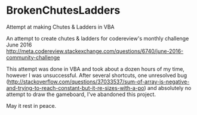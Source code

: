 # BrokenChutesLadders
Attempt at making Chutes &amp; Ladders in VBA


An attempt to create chutes & ladders for codereview's monthly challenge June 2016 http://meta.codereview.stackexchange.com/questions/6740/june-2016-community-challenge

This attempt was done in VBA and took about a dozen hours of my time, however I was unsuccessful. After several shortcuts, one unresolved bug (http://stackoverflow.com/questions/37033537/sum-of-array-is-negative-and-trying-to-reach-constant-but-it-re-sizes-with-a-po) and absolutely no attempt to draw the gameboard, I've abandoned this project.

May it rest in peace.
